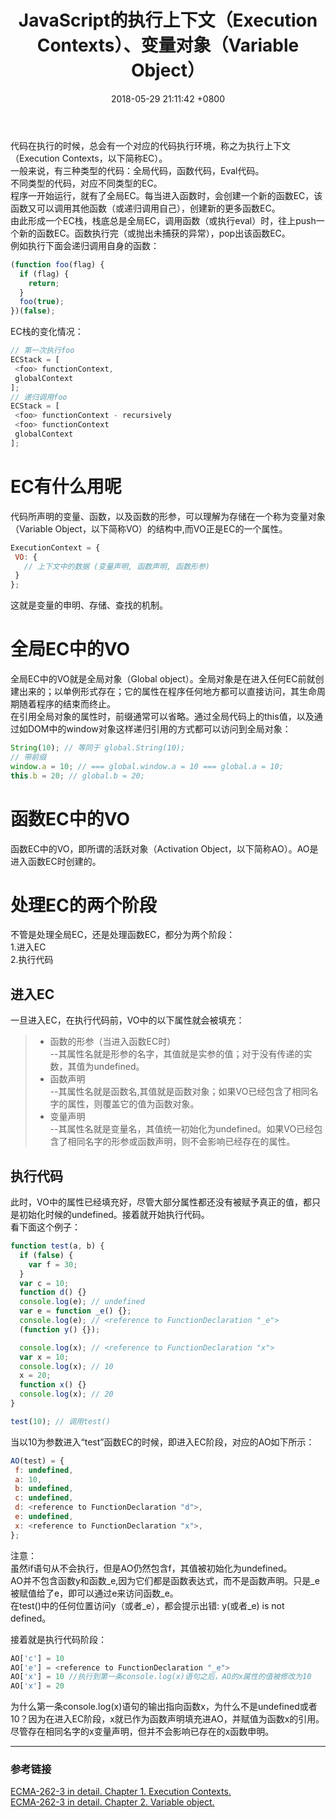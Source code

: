 ﻿---
layout: post
title:  "JavaScript的执行上下文（Execution Contexts）、变量对象（Variable Object）"
date:   2018-05-29 21:11:42 +0800
categories: jekyll update
---
代码在执行的时候，总会有一个对应的代码执行环境，称之为执行上下文（Execution Contexts，以下简称EC）。   
一般来说，有三种类型的代码：全局代码，函数代码，Eval代码。   
不同类型的代码，对应不同类型的EC。   
程序一开始运行，就有了全局EC。每当进入函数时，会创建一个新的函数EC，该函数又可以调用其他函数（或递归调用自己），创建新的更多函数EC。   
由此形成一个EC栈，栈底总是全局EC，调用函数（或执行eval）时，往上push一个新的函数EC。函数执行完（或抛出未捕获的异常），pop出该函数EC。   
例如执行下面会递归调用自身的函数：
```javascript
(function foo(flag) {
  if (flag) {
    return;
  }
  foo(true);
})(false);
```
EC栈的变化情况：
```javascript
// 第一次执行foo
ECStack = [
 <foo> functionContext,
 globalContext
];
// 递归调用foo
ECStack = [
 <foo> functionContext - recursively 
 <foo> functionContext
 globalContext
];
```
#  EC有什么用呢
代码所声明的变量、函数，以及函数的形参，可以理解为存储在一个称为变量对象（Variable Object，以下简称VO）的结构中,而VO正是EC的一个属性。   
```javascript
ExecutionContext = {
 VO: {
   // 上下文中的数据 (变量声明, 函数声明, 函数形参)
 }
};
```
这就是变量的申明、存储、查找的机制。   
#  全局EC中的VO
全局EC中的VO就是全局对象（Global object）。全局对象是在进入任何EC前就创建出来的；以单例形式存在；它的属性在程序任何地方都可以直接访问，其生命周期随着程序的结束而终止。   
在引用全局对象的属性时，前缀通常可以省略。通过全局代码上的this值，以及通过如DOM中的window对象这样递归引用的方式都可以访问到全局对象： 
```javascript
String(10); // 等同于 global.String(10);
// 带前缀
window.a = 10; // === global.window.a = 10 === global.a = 10;
this.b = 20; // global.b = 20;
```
#  函数EC中的VO
函数EC中的VO，即所谓的活跃对象（Activation Object，以下简称AO）。AO是进入函数EC时创建的。
#  处理EC的两个阶段
不管是处理全局EC，还是处理函数EC，都分为两个阶段：   
1.进入EC  
2.执行代码  
##  进入EC
一旦进入EC，在执行代码前，VO中的以下属性就会被填充：   
> * 函数的形参（当进入函数EC时）  
--其属性名就是形参的名字，其值就是实参的值；对于没有传递的实数，其值为undefined。
> * 函数声明   
--其属性名就是函数名,其值就是函数对象；如果VO已经包含了相同名字的属性，则覆盖它的值为函数对象。
> * 变量声明   
--其属性名就是变量名，其值统一初始化为undefined。如果VO已经包含了相同名字的形参或函数声明，则不会影响已经存在的属性。   
  
##  执行代码
此时，VO中的属性已经填充好，尽管大部分属性都还没有被赋予真正的值，都只是初始化时候的undefined。接着就开始执行代码。   
看下面这个例子：   
```javascript
function test(a, b) {
  if (false) {
    var f = 30;
  }
  var c = 10;
  function d() {}
  console.log(e); // undefined
  var e = function _e() {};
  console.log(e); // <reference to FunctionDeclaration "_e">
  (function y() {});

  console.log(x); // <reference to FunctionDeclaration "x">
  var x = 10;
  console.log(x); // 10
  x = 20;
  function x() {}
  console.log(x); // 20
}

test(10); // 调用test()
```
当以10为参数进入“test”函数EC的时候，即进入EC阶段，对应的AO如下所示：  
```javascript
AO(test) = {
 f: undefined,
 a: 10,
 b: undefined,
 c: undefined,
 d: <reference to FunctionDeclaration "d">,
 e: undefined,
 x: <reference to FunctionDeclaration "x">,
};
```
注意：   
虽然if语句从不会执行，但是AO仍然包含f，其值被初始化为undefined。   
AO并不包含函数y和函数_e,因为它们都是函数表达式，而不是函数声明。只是_e被赋值给了e，即可以通过e来访问函数_e。   
在test()中的任何位置访问y（或者_e），都会提示出错: y(或者_e) is not defined。   
   
接着就是执行代码阶段：
```javascript
AO['c'] = 10
AO['e'] = <reference to FunctionDeclaration "_e">
AO['x'] = 10 //执行到第一条console.log(x)语句之后，AO的x属性的值被修改为10
AO['x'] = 20
```
为什么第一条console.log(x)语句的输出指向函数x，为什么不是undefined或者10？因为在进入EC阶段，x就已作为函数声明填充进AO，并赋值为函数x的引用。尽管存在相同名字的x变量声明，但并不会影响已存在的x函数申明。   

----  
  
  
###  参考链接
[ECMA-262-3 in detail. Chapter 1. Execution Contexts.](http://dmitrysoshnikov.com/ecmascript/chapter-1-execution-contexts/)  
[ECMA-262-3 in detail. Chapter 2. Variable object.](http://dmitrysoshnikov.com/ecmascript/chapter-2-variable-object/)
